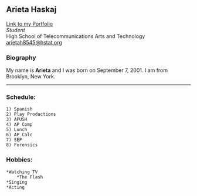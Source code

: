 ## Arieta Haskaj  
[Link to my Portfolio](https://sites.google.com/a/hstat.org/arietah8545sep11/)  
_Student_  
High School of Telecommunications Arts and Technology  
arietah8545@hstat.org
### Biography
My name is **Arieta** and I was born on September 7, 2001. I am from Brooklyn, New York.  

---

### Schedule:  
    1) Spanish  
    2) Play Productions  
    3) APUSH  
    4) AP Comp  
    5) Lunch  
    6) AP Calc  
    7) SEP  
    8) Forensics  
    
### Hobbies:
    *Watching TV  
        *The Flash
    *Singing
    *Acting